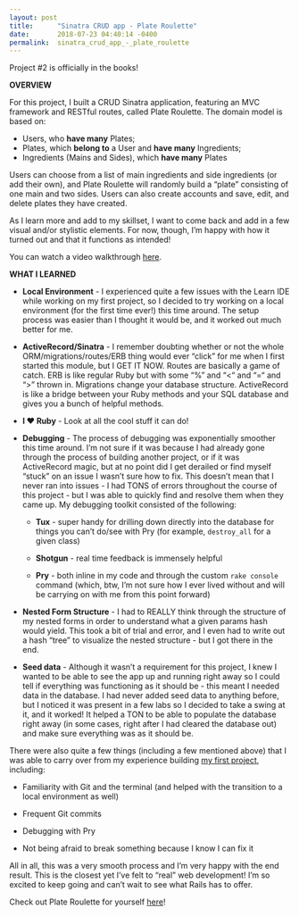 ```yaml
---
layout: post
title:      "Sinatra CRUD app - Plate Roulette"
date:       2018-07-23 04:40:14 -0400
permalink:  sinatra_crud_app_-_plate_roulette
---
```



Project #2 is officially in the books!

**OVERVIEW**

For this project, I built a CRUD Sinatra application, featuring an MVC framework and RESTful routes, called Plate Roulette. The domain model is based on:

* Users, who **have many** Plates;
* Plates, which **belong to** a User and **have many** Ingredients; 
* Ingredients (Mains and Sides), which **have many** Plates

Users can choose from a list of main ingredients and side ingredients (or add their own), and Plate Roulette will randomly build a “plate” consisting of one main and two sides. Users can also create accounts and save, edit, and delete plates they have created.

As I learn more and add to my skillset, I want to come back and add in a few visual and/or stylistic elements. For now, though, I’m happy with how it turned out and that it functions as intended!

You can watch a video walkthrough [here](https://www.youtube.com/watch?v=z7KrniUYVsw). 

**WHAT I LEARNED**

* **Local Environment** - I experienced quite a few issues with the Learn IDE while working on my first project, so I decided to try working on a local environment (for the first time ever!) this time around. The setup process was easier than I thought it would be, and it worked out much better for me.
 
* **ActiveRecord/Sinatra** - I remember doubting whether or not the whole ORM/migrations/routes/ERB thing would ever “click” for me when I first started this module, but I GET IT NOW. Routes are basically a game of catch. ERB is like regular Ruby but with some “%” and “<“ and “=“ and “>” thrown in. Migrations change your database structure. ActiveRecord is like a bridge between your Ruby methods and your SQL database and gives you a bunch of helpful methods. 
 
* **I  ❤️ Ruby** - Look at all the cool stuff it can do!
 
* **Debugging** - The process of debugging was exponentially smoother this time around. I’m not sure if it was because I had already gone through the process of building another project, or if it was ActiveRecord magic, but at no point did I get derailed or find myself “stuck” on an issue I wasn’t sure how to fix. This doesn’t mean that I never ran into issues - I had TONS of errors throughout the course of this project - but I was able to quickly find and resolve them when they came up. My debugging toolkit consisted of the following:

    * **Tux** - super handy for drilling down directly into the database for things you can’t do/see with Pry (for example, ```destroy_all``` for a given class) 
    
    * **Shotgun** - real time feedback is immensely helpful
    
    * **Pry** - both inline in my code and through the custom ```rake console``` command (which, btw, I’m not sure how I ever lived without and will be carrying on with me from this point forward)
    
* **Nested Form Structure** - I had to REALLY think through the structure of my nested forms in order to understand what a given params hash would yield. This took a bit of trial and error, and I even had to write out a hash “tree” to visualize the nested structure - but I got there in the end.

* **Seed data** - Although it wasn’t a requirement for this project, I knew I wanted to be able to see the app up and running right away so I could tell if everything was functioning as it should be - this meant I needed data in the database. I had never added seed data to anything before, but I noticed it was present in a few labs so I decided to take a swing at it, and it worked! It helped a TON to be able to populate the database right away (in some cases, right after I had cleared the database out) and make sure everything was as it should be.

There were also quite a few things (including a few mentioned above) that I was able to carry over from my experience building [my first project](http://codename-sara.com/gli_gem_knitpickr), including:

* Familiarity with Git and the terminal (and helped with the transition to a local environment as well)

* Frequent Git commits

* Debugging with Pry

* Not being afraid to break something because I know I can fix it

All in all, this was a very smooth process and I’m very happy with the end result. This is the closest yet I’ve felt to “real” web development! I’m so excited to keep going and can’t wait to see what Rails has to offer.

Check out Plate Roulette for yourself [here]( https://github.com/sarastanton/plate_roulette)! 

